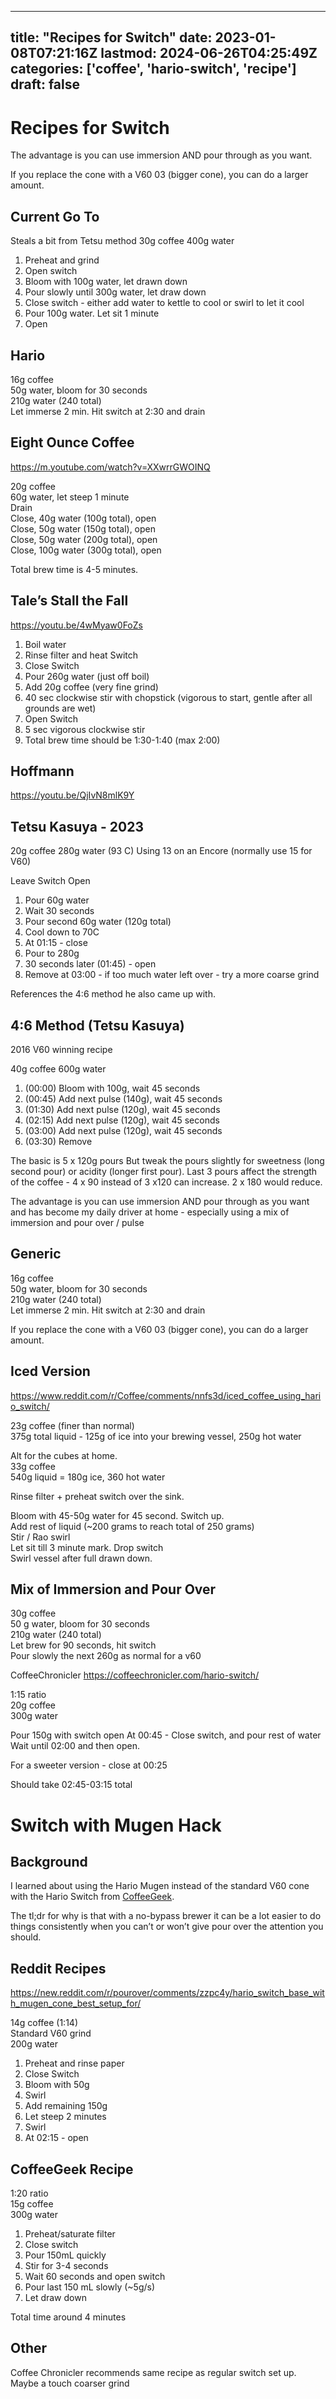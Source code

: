 
---
title: "Recipes for Switch"
date: 2023-01-08T07:21:16Z
lastmod: 2024-06-26T04:25:49Z
categories: ['coffee', 'hario-switch', 'recipe']
draft: false
---


# Recipes for Switch
The advantage is you can use immersion AND pour through as you want.

If you replace the cone with a V60 03 (bigger cone), you can do a larger amount.

## Current Go To
Steals a bit from Tetsu method
30g coffee
400g water

1. Preheat and grind
2. Open switch
3. Bloom with 100g water, let drawn down
4. Pour slowly until 300g water, let draw down
5. Close switch - either add water to kettle to cool or swirl to let it cool
6. Pour 100g water. Let sit 1 minute
7. Open
## Hario
16g coffee  
50g water, bloom for 30 seconds  
210g water (240 total)  
Let immerse 2 min. Hit switch at 2:30 and drain

## Eight Ounce Coffee
https://m.youtube.com/watch?v=XXwrrGWOINQ

20g coffee  
60g water, let steep 1 minute  
Drain  
Close, 40g water (100g total), open  
Close, 50g water (150g total), open  
Close, 50g water (200g total), open  
Close, 100g water (300g total), open  

Total brew time is 4-5 minutes.

## Tale’s Stall the Fall
https://youtu.be/4wMyaw0FoZs

1. Boil water
2. Rinse filter and heat Switch
3. Close Switch
4. Pour 260g water (just off boil)
5. Add 20g coffee (very fine grind)
6. 40 sec clockwise stir with chopstick (vigorous to start, gentle after all grounds are wet)
7. Open Switch
8. 5 sec vigorous clockwise stir
9. Total brew time should be 1:30-1:40 (max 2:00)

## Hoffmann
https://youtu.be/QjIvN8mlK9Y

## Tetsu Kasuya - 2023

20g coffee
280g water (93 C)
Using 13 on an Encore (normally use 15 for V60)

Leave Switch Open
1. Pour 60g water
2. Wait 30 seconds
3. Pour second 60g water (120g total)
4. Cool down to 70C
5. At 01:15 - close
6. Pour to 280g
7. 30 seconds later (01:45) - open
8. Remove at 03:00 - if too much water left over - try a more coarse grind

References the 4:6 method he also came up with.

## 4:6 Method (Tetsu Kasuya)
2016 V60 winning recipe

40g coffee
600g water

1. (00:00) Bloom with 100g, wait 45 seconds
2. (00:45) Add next pulse (140g), wait 45 seconds
3. (01:30) Add next pulse (120g), wait 45 seconds
4. (02:15) Add next pulse (120g), wait 45 seconds
5. (03:00) Add next pulse (120g), wait 45 seconds
6. (03:30) Remove

The basic is 5 x 120g pours
But tweak the pours slightly for sweetness (long second pour) or acidity (longer first pour).
Last 3 pours affect the strength of the coffee - 4 x 90 instead of 3 x120 can increase. 2 x 180 would reduce.

The advantage is you can use immersion AND pour through as you want and has become my daily driver at home - especially using a mix of immersion and pour over / pulse
## Generic 
16g coffee  
50g water, bloom for 30 seconds  
210g water (240 total)  
Let immerse 2 min. Hit switch at 2:30 and drain

If you replace the cone with a V60 03 (bigger cone), you can do a larger amount.

## Iced Version
https://www.reddit.com/r/Coffee/comments/nnfs3d/iced_coffee_using_hario_switch/

23g coffee (finer than normal)  
375g total liquid - 125g of ice into your brewing vessel, 250g hot water

Alt for the cubes at home.  
33g coffee  
540g liquid = 180g ice, 360 hot water

Rinse filter + preheat switch over the sink.

Bloom with 45-50g water for 45 second. Switch up.  
Add rest of liquid (~200 grams to reach total of 250 grams)  
Stir / Rao swirl  
Let sit till 3 minute mark. Drop switch  
Swirl vessel after full drawn down.

## Mix of Immersion and Pour Over
30g coffee  
50 g water, bloom for 30 seconds  
210g water (240 total)  
Let brew for 90 seconds, hit switch  
Pour slowly the next 260g as normal for a v60

CoffeeChronicler
https://coffeechronicler.com/hario-switch/

1:15 ratio  
20g coffee  
300g water

Pour 150g with switch open
At 00:45 - Close switch, and pour rest of water
Wait until 02:00 and then open.

For a sweeter version - close at 00:25

Should take 02:45-03:15 total

# Switch with Mugen Hack
## Background
I learned about using the Hario Mugen instead of the standard V60 cone with the Hario Switch from [CoffeeGeek](https://coffeegeek.com/guides/howtos/hario-mugen-switch-brewer-hack-how-to/).

The tl;dr for why is that with a no-bypass brewer it can be a lot easier to do things consistently when you can’t or won’t give pour over the attention you should.

## Reddit Recipes
https://new.reddit.com/r/pourover/comments/zzpc4y/hario_switch_base_with_mugen_cone_best_setup_for/

14g coffee (1:14)  
Standard V60 grind  
200g water
1. Preheat and rinse paper
2. Close Switch
3. Bloom with 50g
4. Swirl
5. Add remaining 150g
6. Let steep 2 minutes
7. Swirl
8. At 02:15 - open

## CoffeeGeek Recipe
1:20 ratio  
15g coffee  
300g water

1. Preheat/saturate filter
2. Close switch
3. Pour 150mL quickly
4. Stir for 3-4 seconds
5. Wait 60 seconds and open switch
6. Pour last 150 mL slowly (~5g/s)
7. Let draw down

Total time around 4 minutes

## Other
Coffee Chronicler recommends same recipe as regular switch set up. Maybe a touch coarser grind


<!-- #coffee #public #hario-switch #recipe -->

<!-- {BearID:A49BCCBF-99C4-499D-80A3-3455032DF20E-31214-000017C5EB88FDFB} -->

